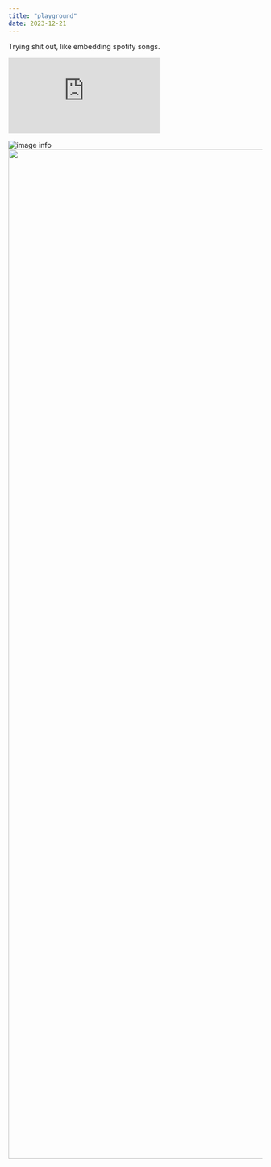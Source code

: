 ```yaml
---
title: "playground"
date: 2023-12-21
---
```


Trying shit out, like embedding spotify songs.

<div class="embed-spotify-song">
    <iframe src="https://open.spotify.com/embed/track/0hUUCxji9cN0gb8Twf0a0n"  
        frameborder="0" 
        allowtransparency="true" 
        allow="encrypted-media">
    </iframe>
</div>

![image info](../../../assets/img/AdBu.png)
<img src="../../../assets/img/AdBu.png" width="2000" height="2000" />
